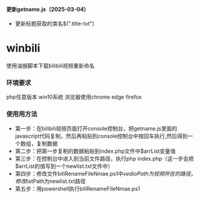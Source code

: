 #### 更新getname.js（2025-03-04）
- 更新标题获取的类名$(".title-txt")

# winbili
使用油猴脚本下载bilibili视频重新命名
### 环境要求
php任意版本
win10系统
浏览器使用chrome edge firefox

### 使用用方法
- 第一步：在bilibili视频页面打开console控制台，把getname.js里面的javascript代码复制，然后再粘贴到console控制台中按回车执行,然后得到一个数组，复制数据
- 第二步：把第一步复制的数据粘贴到index.php文件中$arrList变量值
- 第三步：在控制台中进入到当前文件路径，执行php index.php（这一步会把$arrList的值写到一个newlist.txt文件中）
- 第四步：修改文件biliRenameFileNmae.ps1中$vedioPath为视频所在的路径，修改$listPath为newlist.txt路径
- 第五步：用powershell执行biliRenameFileNmae.ps1